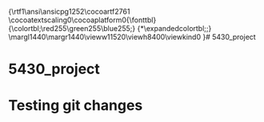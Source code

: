 {\rtf1\ansi\ansicpg1252\cocoartf2761
\cocoatextscaling0\cocoaplatform0{\fonttbl}
{\colortbl;\red255\green255\blue255;}
{\*\expandedcolortbl;;}
\margl1440\margr1440\vieww11520\viewh8400\viewkind0
}# 5430_project
# 5430_project

# Testing git changes

